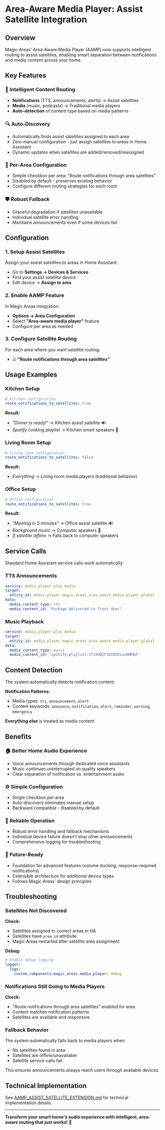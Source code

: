 # Area-Aware Media Player: Assist Satellite Integration

## Overview

Magic Areas' Area-Aware Media Player (AAMP) now supports intelligent routing to assist satellites, enabling smart separation between notifications and media content across your home.

## Key Features

### 🎯 **Intelligent Content Routing**
- **Notifications** (TTS, announcements, alerts) → Assist satellites
- **Media** (music, podcasts) → Traditional media players  
- **Auto-detection** of content type based on media patterns

### 🔍 **Auto-Discovery**
- Automatically finds assist satellites assigned to each area
- Zero manual configuration - just assign satellites to areas in Home Assistant
- Dynamic updates when satellites are added/removed/reassigned

### 📱 **Per-Area Configuration**
- Simple checkbox per area: "Route notifications through area satellites"
- Disabled by default - preserves existing behavior
- Configure different routing strategies for each room

### 🛡️ **Robust Fallback**
- Graceful degradation if satellites unavailable
- Individual satellite error handling
- Maintains announcements even if some devices fail

## Configuration

### 1. Setup Assist Satellites
Assign your assist satellites to areas in Home Assistant:
- Go to **Settings → Devices & Services** 
- Find your assist satellite device
- Edit device → **Assign to area**

### 2. Enable AAMP Feature
In Magic Areas integration:
- **Options → Area Configuration**
- Select **"Area-aware media player"** feature
- Configure per area as needed

### 3. Configure Satellite Routing
For each area where you want satellite routing:
- ☑ **"Route notifications through area satellites"**

## Usage Examples

### Kitchen Setup
```yaml
# Kitchen configuration
route_notifications_to_satellites: true
```

**Result:**
- *"Dinner is ready!"* → Kitchen assist satellite 🔊
- *Spotify cooking playlist* → Kitchen smart speakers 🎵

### Living Room Setup  
```yaml
# Living room configuration
route_notifications_to_satellites: false
```

**Result:**
- *Everything* → Living room media players (traditional behavior)

### Office Setup
```yaml
# Office configuration  
route_notifications_to_satellites: true
```

**Result:**
- *"Meeting in 5 minutes"* → Office assist satellite 🔊
- *Background music* → Computer speakers 🎵
- *If satellite offline* → Falls back to computer speakers

## Service Calls

Standard Home Assistant service calls work automatically:

### TTS Announcements
```yaml
service: media_player.play_media
target:
  entity_id: media_player.magic_areas_area_aware_media_player_global
data:
  media_content_type: tts
  media_content_id: "Package delivered to front door"
```

### Music Playback
```yaml
service: media_player.play_media  
target:
  entity_id: media_player.magic_areas_area_aware_media_player_global
data:
  media_content_type: music
  media_content_id: "spotify:playlist:37i9dQZF1DX0XUsuxWHRQd"
```

## Content Detection

The system automatically detects notification content:

**Notification Patterns:**
- Media types: `tts`, `announcement`, `alert`
- Content keywords: `announce`, `notification`, `alert`, `reminder`, `warning`, `emergency`

**Everything else** is treated as media content.

## Benefits

### 🏠 **Better Home Audio Experience**
- Voice announcements through dedicated voice assistants
- Music continues uninterrupted on quality speakers
- Clear separation of notification vs. entertainment audio

### ⚙️ **Simple Configuration**  
- Single checkbox per area
- Auto-discovery eliminates manual setup
- Backward compatible - disabled by default

### 🔧 **Reliable Operation**
- Robust error handling and fallback mechanisms
- Individual device failure doesn't stop other announcements
- Comprehensive logging for troubleshooting

### 🚀 **Future-Ready**
- Foundation for advanced features (volume ducking, response-required notifications)
- Extensible architecture for additional device types
- Follows Magic Areas' design principles

## Troubleshooting

### Satellites Not Discovered
**Check:**
- Satellites assigned to correct areas in HA
- Satellites have `area_id` attribute
- Magic Areas restarted after satellite area assignment

**Debug:**
```yaml
# Enable debug logging
logger:
  logs:
    custom_components.magic_areas.media_player: debug
```

### Notifications Still Going to Media Players
**Check:**
- "Route notifications through area satellites" enabled for area
- Content matches notification patterns
- Satellites are available and responsive

### Fallback Behavior
The system automatically falls back to media players when:
- No satellites found in area
- Satellites are offline/unavailable  
- Satellite service calls fail

This ensures announcements always reach users through available devices.

## Technical Implementation

See [AAMP_ASSIST_SATELLITE_EXTENSION.md](AAMP_ASSIST_SATELLITE_EXTENSION.md) for technical implementation details.

---

**Transform your smart home's audio experience with intelligent, area-aware routing that just works!** 🎉
